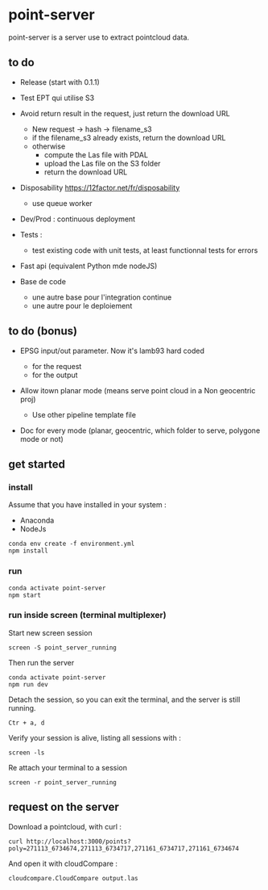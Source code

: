 # point-server
point-server is a server use to extract pointcloud data.

## to do

- Release (start with 0.1.1)

- Test EPT qui utilise S3

- Avoid return result in the request, just return the download URL
  - New request -> hash -> filename_s3
  - if the filename_s3 already exists, return the download URL
  - otherwise
    - compute the Las file with PDAL
    - upload the Las file on the S3 folder
    - return the download URL


- Disposability https://12factor.net/fr/disposability
  - use queue worker

- Dev/Prod : continuous deployment

- Tests : 
  - test existing code with unit tests, at least functionnal tests for errors


- Fast api (equivalent Python mde nodeJS)

- Base de code
  - une autre base pour l'integration continue
  - une autre pour le deploiement

## to do (bonus)

- EPSG input/out parameter. Now it's lamb93 hard coded
  - for the request
  - for the output

- Allow itown planar mode (means serve point cloud in a Non geocentric proj)
  - Use other pipeline template file

- Doc for every mode (planar, geocentric, which folder to serve, polygone mode or not)


## get started


### install 

Assume that you have installed in your system :

 - Anaconda
 - NodeJs


```
conda env create -f environment.yml
npm install
```

### run

```
conda activate point-server
npm start
```


### run inside screen (terminal multiplexer)

Start new screen session

```
screen -S point_server_running

```

Then run the server
```
conda activate point-server
npm run dev
```

Detach the session, so you can exit the terminal, and the server is still running.
```
Ctr + a, d
```

Verify your session is alive, listing all sessions with :

```
screen -ls
```

Re attach your terminal to a session
```
screen -r point_server_running
```

## request on the server

Download a pointcloud, with curl : 
```
curl http://localhost:3000/points?poly=271113_6734674,271113_6734717,271161_6734717,271161_6734674
```
And open it with cloudCompare :
```
cloudcompare.CloudCompare output.las
```
